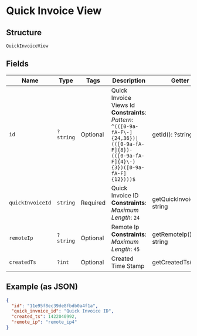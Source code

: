 
# Quick Invoice View

## Structure

`QuickInvoiceView`

## Fields

| Name | Type | Tags | Description | Getter | Setter |
|  --- | --- | --- | --- | --- | --- |
| `id` | `?string` | Optional | Quick Invoice Views Id<br>**Constraints**: *Pattern*: `^(([0-9a-fA-F\-]{24,36})\|(([0-9a-fA-F]{8})-(([0-9a-fA-F]{4}\-){3})([0-9a-fA-F]{12})))$` | getId(): ?string | setId(?string id): void |
| `quickInvoiceId` | `string` | Required | Quick Invoice ID<br>**Constraints**: *Maximum Length*: `24` | getQuickInvoiceId(): string | setQuickInvoiceId(string quickInvoiceId): void |
| `remoteIp` | `?string` | Optional | Remote Ip<br>**Constraints**: *Maximum Length*: `45` | getRemoteIp(): ?string | setRemoteIp(?string remoteIp): void |
| `createdTs` | `?int` | Optional | Created Time Stamp | getCreatedTs(): ?int | setCreatedTs(?int createdTs): void |

## Example (as JSON)

```json
{
  "id": "11e95f8ec39de8fbdb0a4f1a",
  "quick_invoice_id": "Quick Invoice ID",
  "created_ts": 1422040992,
  "remote_ip": "remote_ip4"
}
```

